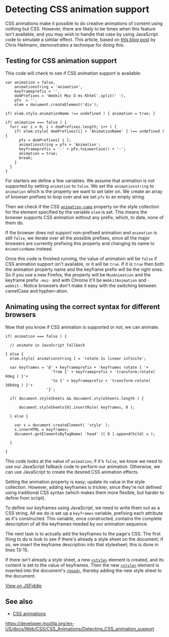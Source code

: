# Detecting CSS animation support

CSS animations make it possible to do creative animations of content using nothing but CSS. However, there are likely to be times when this feature isn't available, and you may wish to handle that case by using JavaScript code to simulate a similar effect. This article, based on [this blog post](https://hacks.mozilla.org/2011/09/detecting-and-generating-css-animations-in-javascript/) by Chris Heilmann, demonstrates a technique for doing this.

## Testing for CSS animation support

This code will check to see if CSS animation support is available:

    var animation = false,
        animationstring = 'animation',
        keyframeprefix = '',
        domPrefixes = 'Webkit Moz O ms Khtml'.split(' '),
        pfx  = '',
        elem = document.createElement('div');

    if( elem.style.animationName !== undefined ) { animation = true; }

    if( animation === false ) {
      for( var i = 0; i < domPrefixes.length; i++ ) {
        if( elem.style[ domPrefixes[i] + 'AnimationName' ] !== undefined ) {
          pfx = domPrefixes[ i ];
          animationstring = pfx + 'Animation';
          keyframeprefix = '-' + pfx.toLowerCase() + '-';
          animation = true;
          break;
        }
      }
    }

For starters we define a few variables. We assume that animation is not supported by setting `animation` to `false`. We set the `animationstring` to `animation` which is the property we want to set later on. We create an array of browser prefixes to loop over and we set `pfx` to an empty string.

Then we check if the CSS [`animation-name`](../animation-name) property on the style collection for the element specified by the variable `elem` is set. This means the browser supports CSS animation without any prefix, which, to date, none of them do.

If the browser does not support non-prefixed animation and `animation` is still `false`, we iterate over all the possible prefixes, since all the major browsers are currently prefixing this property and changing its name to `AnimationName` instead.

Once this code is finished running, the value of animation will be `false` if CSS animation support isn't available, or it will be `true`. If it is `true` then both the animation property name and the keyframe prefix will be the right ones. So if you use a new Firefox, the property will be `MozAnimation` and the keyframe prefix `-moz-` and with Chrome it'll be `WebkitAnimation` and `-webkit-`. Notice browsers don't make it easy with the switching between camelCase and hyphen-ation.

## Animating using the correct syntax for different browsers

Now that you know if CSS animation is supported or not, we can animate.

    if( animation === false ) {

      // animate in JavaScript fallback

    } else {
      elem.style[ animationstring ] = 'rotate 1s linear infinite';

      var keyframes = '@' + keyframeprefix + 'keyframes rotate { '+
                        'from {' + keyframeprefix + 'transform:rotate( 0deg ) }'+
                        'to {' + keyframeprefix + 'transform:rotate( 360deg ) }'+
                      '}';

      if( document.styleSheets && document.styleSheets.length ) {

          document.styleSheets[0].insertRule( keyframes, 0 );

      } else {

        var s = document.createElement( 'style' );
        s.innerHTML = keyframes;
        document.getElementsByTagName( 'head' )[ 0 ].appendChild( s );

      }

    }

This code looks at the value of `animation`; if it's `false`, we know we need to use our JavaScript fallback code to perform our animation. Otherwise, we can use JavaScript to create the desired CSS animation effects.

Setting the animation property is easy; update its value in the style collection. However, adding keyframes is trickier, since they're not defined using traditional CSS syntax (which makes them more flexible, but harder to define from script).

To define our keyframes using JavaScript, we need to write them out as a CSS string. All we do is set up a `keyframes` variable, prefixing each attribute as it's constructed. This variable, once constructed, contains the complete description of all the keyframes needed by our animation sequence.

The next task is to actually add the keyframes to the page's CSS. The first thing to do is look to see if there's already a style sheet on the document; if so, we insert the keyframe description into that stylesheet; this is done in lines 13-15.

If there isn't already a style sheet, a new [`<style>`](https://developer.mozilla.org/en-US/docs/Web/HTML/Element/style) element is created, and its content is set to the value of keyframes. Then the new [`<style>`](https://developer.mozilla.org/en-US/docs/Web/HTML/Element/style) element is inserted into the document's [`<head>`](https://developer.mozilla.org/en-US/docs/Web/HTML/Element/head), thereby adding the new style sheet to the document.

[View on JSFiddle](https://jsfiddle.net/codepo8/ATS2S/8/embedded/result)

## See also

- [CSS animations](using_css_animations)

<a href="https://developer.mozilla.org/en-US/docs/Web/CSS/CSS_Animations/Detecting_CSS_animation_support" class="_attribution-link">https://developer.mozilla.org/en-US/docs/Web/CSS/CSS_Animations/Detecting_CSS_animation_support</a>
